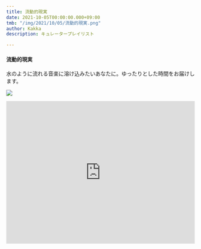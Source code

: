 ```yaml
---
title: 流動的現実
date: 2021-10-05T00:00:00.000+09:00
tmb: "/img/2021/10/05/流動的現実.png"
author: Kakka
description: キュレータープレイリスト

---
```

#### 流動的現実

水のように流れる音楽に溶け込みたいあなたに。ゆったりとした時間をお届けします。

![](/img/2021/10/05/流動的現実.png)

<iframe src="https://open.spotify.com/embed/playlist/03uIJHOeYTHCz7ZQ0ycLSX" width="100%" height="380" frameBorder="0" allowfullscreen="" allow="autoplay; clipboard-write; encrypted-media; fullscreen; picture-in-picture"></iframe>